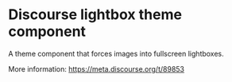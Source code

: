 # Discourse lightbox theme component

A theme component that forces images into fullscreen lightboxes.

More information: https://meta.discourse.org/t/89853
